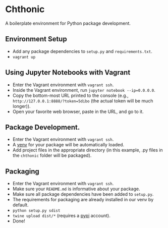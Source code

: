 # Chthonic
A boilerplate environment for Python package development.

## Environment Setup
* Add any package dependencies to `setup.py` and `requirements.txt`.
* `vagrant up`

## Using Jupyter Notebooks with Vagrant
* Enter the Vagrant environment with `vagrant ssh`.
* Inside the Vagrant environment, run `jupyter notebook --ip=0.0.0.0`.
* Copy the bottom-most URL printed to the console (e.g., `http://127.0.0.1:8888/?token=5dibo` (the actual token will be much longer)).
* Open your favorite web browser, paste in the URL, and go to it.

## Package Development.
* Enter the Vagrant environment with `vagrant ssh`.
* A [venv](https://docs.python.org/3/library/venv.html) for your package will be automatically loaded.
* Add project files in the appropriate directory (in this example, .py files in the `chthonic` folder will be packaged).

## Packaging
* Enter the Vagrant environment with `vagrant ssh`.
* Make sure your `README.md` is informative about your package.
* Make sure all package dependencies have been added to `setup.py`.
* The requirements for packaging are already installed in our venv by default.
* `python setup.py sdist`
* `twine upload dist/*` (requires a [pypi](https://pypi.org/) account).
* Done!

